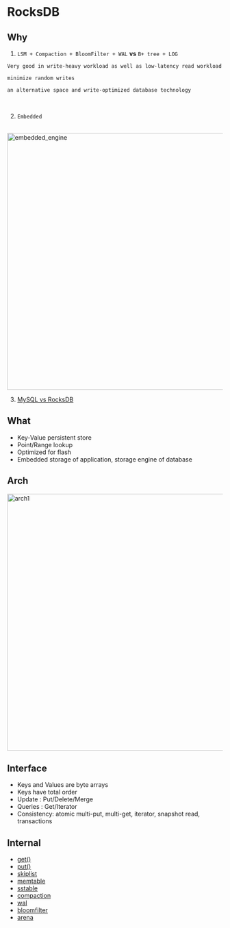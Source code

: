 # RocksDB

## Why
1. `LSM + Compaction + BloomFilter + WAL` **vs** `B+ tree + LOG`
```
Very good in write-heavy workload as well as low-latency read workload

minimize random writes

an alternative space and write-optimized database technology
```
<br/>

2. `Embedded`
<br/>
<img src="https://user-images.githubusercontent.com/16873751/96497419-80ca3400-11ff-11eb-9a79-62ca5212d408.png" alt="embedded_engine" width="600"/>

<br/>

3. [MySQL vs RocksDB](./rocksdb_vs_mysql.md)

## What
- Key-Value persistent store
- Point/Range lookup
- Optimized for flash
- Embedded storage of application, storage engine of database

## Arch


<img src="https://user-images.githubusercontent.com/16873751/96756920-979c9200-1389-11eb-984c-34957c8248a5.png" alt="arch1" width="600"/>  


## Interface
- Keys and Values are byte arrays
- Keys have total order
- Update : Put/Delete/Merge
- Queries : Get/Iterator
- Consistency: atomic multi-put, multi-get, iterator, snapshot read, transactions

## Internal  
- [get()](./leveldb_read.md)
- [put()](./leveldb_write.md)
- [skiplist](./leveldb_skiplist.md)
- [memtable](./leveldb_memtable.md)
- [sstable](./leveldb_sstable.md)
- [compaction](./leveldb_compaction.md)
- [wal](./leveldb_write_ahead_log.md)
- [bloomfilter](./leveldb_bloomfilter.md)
- [arena](./leveldb_arena.md)